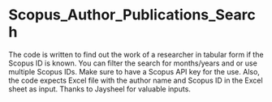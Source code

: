 # Scopus_Author_Publications_Search
The code is written to find out the work of a researcher in tabular form if the Scopus ID is known. You can filter the search for months/years and or use multiple Scopus IDs. Make sure to have a Scopus API key for the use. Also, the code expects Excel file with the author name and Scopus ID in the Excel sheet as input. Thanks to Jaysheel for valuable inputs.
